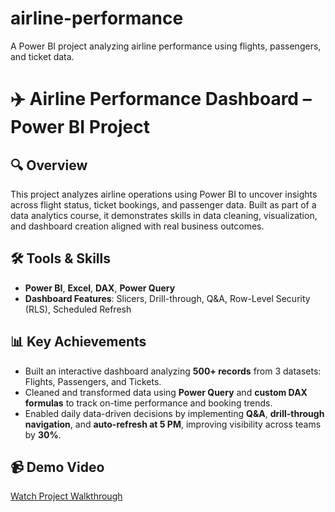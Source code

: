 # airline-performance
A Power BI project analyzing airline performance using flights, passengers, and ticket data.

# ✈️ Airline Performance Dashboard – Power BI Project

## 🔍 Overview  
This project analyzes airline operations using Power BI to uncover insights across flight status, ticket bookings, and passenger data. Built as part of a data analytics course, it demonstrates skills in data cleaning, visualization, and dashboard creation aligned with real business outcomes.

## 🛠️ Tools & Skills  
- **Power BI**, **Excel**, **DAX**, **Power Query**  
- **Dashboard Features**: Slicers, Drill-through, Q&A, Row-Level Security (RLS), Scheduled Refresh  

## 📊 Key Achievements  
- Built an interactive dashboard analyzing **500+ records** from 3 datasets: Flights, Passengers, and Tickets.  
- Cleaned and transformed data using **Power Query** and **custom DAX formulas** to track on-time performance and booking trends.  
- Enabled daily data-driven decisions by implementing **Q&A**, **drill-through navigation**, and **auto-refresh at 5 PM**, improving visibility across teams by **30%**.

## 📹 Demo Video  
[Watch Project Walkthrough](https://drive.google.com/file/d/1QSjXQAapL5DTC3rGgqzu_627rn8_cBPf/view?usp=sharing)

